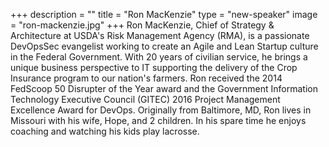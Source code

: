 +++
description = ""
title = "Ron MacKenzie"
type = "new-speaker"
image = "ron-mackenzie.jpg"
+++
Ron MacKenzie, Chief of Strategy & Architecture at USDA's Risk Management Agency (RMA), is a passionate DevOpsSec evangelist working to create an Agile and Lean Startup culture in the Federal Government.  With 20 years of civilian service, he brings a unique business perspective to IT supporting the delivery of the Crop Insurance program to our nation's farmers.  Ron received the 2014 FedScoop 50 Disrupter of the Year award and the Government Information Technology Executive Council (GITEC) 2016 Project Management Excellence Award for DevOps.  Originally from Baltimore, MD, Ron lives in Missouri with his wife, Hope, and 2 children.  In his spare time he enjoys coaching and watching his kids play lacrosse.